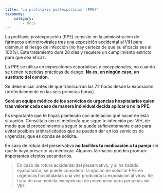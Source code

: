 ```yaml
---
title: 'La profilaxis postexposición (PPE)'
taxonomy:
    category:
        - docs
---
```


La profilaxis postexposición (PPE) consiste en la administración de fármacos antirretrovirales tras una exposición accidental al VIH para disminuir el riesgo de infección (no hay certeza de que su eficacia sea al 100%). Este tratamiento dura 28 días y requiere un cumplimiento estricto para que sea eficaz.

La PPE se utiliza en exposiciones esporádicas y excepcionales, no cuando se tienen repetidas prácticas de riesgo. **No es, en ningún caso, un sustituto del condón**.

Se debe iniciar antes de que transcurran las 72 horas desde la exposición (preferiblemente en las seis primeras horas).

**Será un equipo médico de los servicios de urgencias hospitalarias quien tras valorar cada caso de manera individual decida aplicar o no la PPE**.

Es importante que te hayas planteado con antelación qué hacer en esta situación. Consúltalo con el médico/a que sigue tu infección por VIH, de modo que el procedimiento a seguir te quede suficientemente claro para evitar posibles arbitrariedades que se puedan dar en los servicios de urgencias, que es donde se solicita.

En caso de rotura del preservativo **no facilites tu medicación a tu pareja** sin que lo haya prescrito un médico/a. Algunos fármacos pueden producir importantes efectos secundarios.

> En caso de rotura accidental del preservativo, y si ha habido eyaculación, se puede considerar la opción de solicitar PPE en urgencias hospitalarias una vez producida la exposición al virus. Se trata de una medida excepcional de prevención para personas sin VIH.
